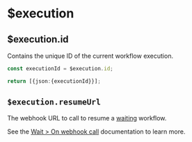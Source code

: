 # $execution

## $execution.id

Contains the unique ID of the current workflow execution.

```typescript
const executionId = $execution.id;

return [{json:{executionId}}];
```

## `$execution.resumeUrl`

The webhook URL to call to resume a [waiting](/integrations/builtin/core-nodes/n8n-nodes-base.wait/) workflow.

See the [Wait > On webhook call](/integrations/builtin/core-nodes/n8n-nodes-base.wait/#webhook-call) documentation to learn more.
